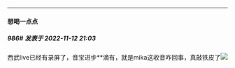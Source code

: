 

*****

####  想喝一点点  
##### 986#       发表于 2022-11-12 21:03

西武live已经有录屏了，音宝进步**滴有，就是mika这收音咋回事，真敲铁皮了<img src="https://static.saraba1st.com/image/smiley/face2017/018.png" referrerpolicy="no-referrer">

